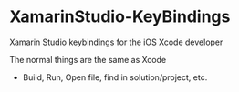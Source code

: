 # XamarinStudio-KeyBindings
Xamarin Studio keybindings for the iOS Xcode developer

The normal things are the same as Xcode

- Build, Run, Open file, find in solution/project, etc.
